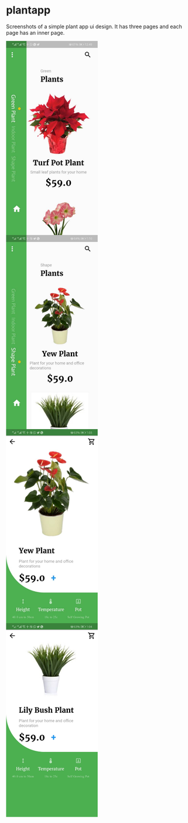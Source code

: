 # plantapp

Screenshots of a simple plant app ui design. 
It has three pages and each page has an inner page.

<img src="assets/plant1.jpeg" width="250" style="float:left; margin-right:12px;"/><img src="assets/plant2.jpeg" width="250" style="float:left; margin-right:12px;"/><img src="assets/plant3.jpeg" width="250" style="float:left; margin-right:12px;"/><img src="assets/plant4.jpeg" width="250" style="float:left; margin-right:12px;"/>
